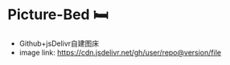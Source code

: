 # Picture-Bed :bed:

- Github+jsDelivr自建图床
- image link: https://cdn.jsdelivr.net/gh/user/repo@version/file
